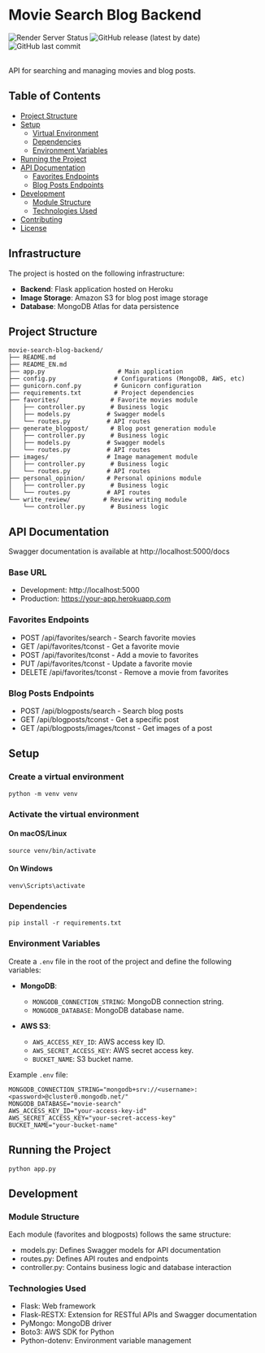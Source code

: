 # Movie Search Blog Backend

<div>
  <img src="https://img.shields.io/website?url=https%3A%2F%2Fmovie-search-blog-backend.onrender.com&up_message=online&down_message=offline&label=status" alt="Render Server Status" />
  <img src="https://img.shields.io/github/v/release/francisdiasbr/movie-search-blog-backend" alt="GitHub release (latest by date)" />
  <img src="https://img.shields.io/github/last-commit/francisdiasbr/movie-search-blog-backend" alt="GitHub last commit" />
</div>

<br/>

API for searching and managing movies and blog posts.

## Table of Contents

- [Project Structure](#project-structure)
- [Setup](#setup)
  - [Virtual Environment](#virtual-environment)
  - [Dependencies](#dependencies)
  - [Environment Variables](#environment-variables)
- [Running the Project](#running-the-project)
- [API Documentation](#api-documentation)
  - [Favorites Endpoints](#favorites-endpoints)
  - [Blog Posts Endpoints](#blog-posts-endpoints)
- [Development](#development)
  - [Module Structure](#module-structure)
  - [Technologies Used](#technologies-used)
- [Contributing](#contributing)
- [License](#license)

## Infrastructure

The project is hosted on the following infrastructure:

- **Backend**: Flask application hosted on Heroku
- **Image Storage**: Amazon S3 for blog post image storage
- **Database**: MongoDB Atlas for data persistence

## Project Structure

```
movie-search-blog-backend/
├── README.md
├── README_EN.md
├── app.py                    # Main application
├── config.py                # Configurations (MongoDB, AWS, etc)
├── gunicorn.conf.py         # Gunicorn configuration
├── requirements.txt         # Project dependencies
├── favorites/              # Favorite movies module
│   ├── controller.py       # Business logic
│   ├── models.py          # Swagger models
│   └── routes.py          # API routes
├── generate_blogpost/      # Blog post generation module
│   ├── controller.py       # Business logic
│   ├── models.py          # Swagger models
│   └── routes.py          # API routes
├── images/                # Image management module
│   ├── controller.py       # Business logic
│   └── routes.py          # API routes
├── personal_opinion/      # Personal opinions module
│   ├── controller.py       # Business logic
│   └── routes.py          # API routes
└── write_review/         # Review writing module
    └── controller.py       # Business logic
```

## API Documentation
Swagger documentation is available at http://localhost:5000/docs

### Base URL
- Development: http://localhost:5000
- Production: https://your-app.herokuapp.com

### Favorites Endpoints
- POST /api/favorites/search - Search favorite movies
- GET /api/favorites/tconst - Get a favorite movie
- POST /api/favorites/tconst - Add a movie to favorites
- PUT /api/favorites/tconst - Update a favorite movie
- DELETE /api/favorites/tconst - Remove a movie from favorites

### Blog Posts Endpoints
- POST /api/blogposts/search - Search blog posts
- GET /api/blogposts/tconst - Get a specific post
- GET /api/blogposts/images/tconst - Get images of a post

## Setup

### Create a virtual environment
`python -m venv venv`

### Activate the virtual environment

#### On macOS/Linux
`source venv/bin/activate`

#### On Windows
`venv\Scripts\activate`

### Dependencies
`pip install -r requirements.txt`

### Environment Variables
Create a `.env` file in the root of the project and define the following variables:

- **MongoDB**:
  - `MONGODB_CONNECTION_STRING`: MongoDB connection string.
  - `MONGODB_DATABASE`: MongoDB database name.

- **AWS S3**:
  - `AWS_ACCESS_KEY_ID`: AWS access key ID.
  - `AWS_SECRET_ACCESS_KEY`: AWS secret access key.
  - `BUCKET_NAME`: S3 bucket name.

Example `.env` file:
```
MONGODB_CONNECTION_STRING="mongodb+srv://<username>:<password>@cluster0.mongodb.net/"
MONGODB_DATABASE="movie-search"
AWS_ACCESS_KEY_ID="your-access-key-id"
AWS_SECRET_ACCESS_KEY="your-secret-access-key"
BUCKET_NAME="your-bucket-name"
```

## Running the Project
`python app.py`

## Development

### Module Structure
Each module (favorites and blogposts) follows the same structure:
- models.py: Defines Swagger models for API documentation
- routes.py: Defines API routes and endpoints
- controller.py: Contains business logic and database interaction

### Technologies Used
- Flask: Web framework
- Flask-RESTX: Extension for RESTful APIs and Swagger documentation
- PyMongo: MongoDB driver
- Boto3: AWS SDK for Python
- Python-dotenv: Environment variable management 

